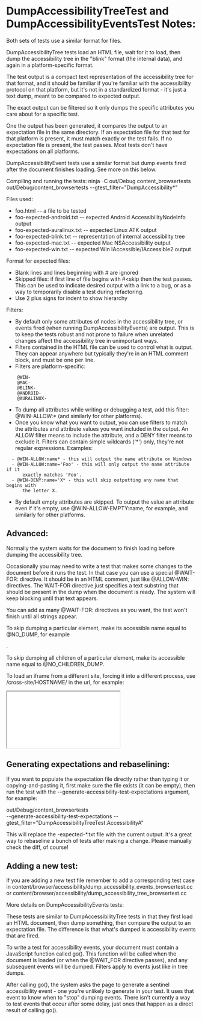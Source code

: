 # DumpAccessibilityTreeTest and DumpAccessibilityEventsTest Notes:

Both sets of tests use a similar format for files.

DumpAccessibilityTree tests load an HTML file, wait for it to load, then
dump the accessibility tree in the "blink" format (the internal data),
and again in a platform-specific format.

The test output is a compact text representation of the accessibility tree
for that format, and it should be familiar if you're familiar with the
accessibility protocol on that platform, but it's not in a standardized
format - it's just a text dump, meant to be compared to expected output.

The exact output can be filtered so it only dumps the specific attributes
you care about for a specific test.

One the output has been generated, it compares the output to an expectation
file in the same directory. If an expectation file for that test for that
platform is present, it must match exactly or the test fails. If no
expectation file is present, the test passes. Most tests don't have
expectations on all platforms.

DumpAccessibilityEvent tests use a similar format but dump events fired after
the document finishes loading. See more on this below.

Compiling and running the tests:
ninja -C out/Debug content_browsertests
out/Debug/content_browsertests --gtest_filter="DumpAccessibility*"

Files used:

* foo.html -- a file to be tested
* foo-expected-android.txt -- expected Android AccessibilityNodeInfo output
* foo-expected-auralinux.txt -- expected Linux ATK output
* foo-expected-blink.txt -- representation of internal accessibility tree
* foo-expected-mac.txt -- expected Mac NSAccessibility output
* foo-expected-win.txt -- expected Win IAccessible/IAccessible2 output

Format for expected files:

* Blank lines and lines beginning with # are ignored
* Skipped files: if first line of file begins with #<skip then the
  test passes. This can be used to indicate desired output with a link
  to a bug, or as a way to temporarily disable a test during refactoring.
* Use 2 plus signs for indent to show hierarchy

Filters:

* By default only some attributes of nodes in the accessibility tree, or
  events fired (when running DumpAccessibilityEvents) are output.
  This is to keep the tests robust and not prone to failure when unrelated
  changes affect the accessibility tree in unimportant ways.
* Filters contained in the HTML file can be used to control what is output.
  They can appear anywhere but typically they're in an HTML comment block,
  and must be one per line.
* Filters are platform-specific:
```
    @WIN-
    @MAC-
    @BLINK-
    @ANDROID-
    @AURALINUX-
```
* To dump all attributes while writing or debugging a test, add this filter:
    @WIN-ALLOW:*
  (and similarly for other platforms).
* Once you know what you want to output, you can use filters to match the
  attributes and attribute values you want included in the output. An
  ALLOW filter means to include the attribute, and a DENY filter means to
  exclude it. Filters can contain simple wildcards ('*') only, they're not
  regular expressions. Examples:
```
  - @WIN-ALLOW:name* - this will output the name attribute on Windows
  - @WIN-ALLOW:name='Foo' - this will only output the name attribute if it
      exactly matches 'Foo'.
  - @WIN-DENY:name='X* - this will skip outputting any name that begins with
      the letter X.
```
* By default empty attributes are skipped. To output the value an attribute
  even if it's empty, use @WIN-ALLOW-EMPTY:name, for example, and similarly
  for other platforms.

## Advanced:

Normally the system waits for the document to finish loading before dumping
the accessibility tree.

Occasionally you may need to write a test that makes some changes to the
document before it runs the test. In that case you can use a special
@WAIT-FOR: directive. It should be in an HTML comment, just like
@ALLOW-WIN: directives. The WAIT-FOR directive just specifies a text substring
that should be present in the dump when the document is ready. The system
will keep blocking until that text appears.

You can add as many @WAIT-FOR: directives as you want, the test won't finish
until all strings appear.

To skip dumping a particular element, make its accessible name equal to
@NO_DUMP, for example <div aria-label="@NO_DUMP"></div>.

To skip dumping all children of a particular element, make its accessible
name equal to @NO_CHILDREN_DUMP.

To load an iframe from a different site, forcing it into a different process,
use /cross-site/HOSTNAME/ in the url, for example:
  <iframe src="cross-site/1.com/accessibility/html/frame.html"></iframe>

## Generating expectations and rebaselining:

If you want to populate the expectation file directly rather than typing it
or copying-and-pasting it, first make sure the file exists (it can be empty),
then run the test with the --generate-accessibility-test-expectations
argument, for example:

  out/Debug/content_browsertests \
    --generate-accessibility-test-expectations
    --gtest_filter="DumpAccessibilityTreeTest.AccessibilityA"

This will replace the -expected-*.txt file with the current output. It's
a great way to rebaseline a bunch of tests after making a change. Please
manually check the diff, of course!

## Adding a new test:

If you are adding a new test file remember to add a corresponding test case in
content/browser/accessibility/dump_accessibility_events_browsertest.cc
or
content/browser/accessibility/dump_accessibility_tree_browsertest.cc

More details on DumpAccessibilityEvents tests:

These tests are similar to DumpAccessibilityTree tests in that they first
load an HTML document, then dump something, then compare the output to
an expectation file. The difference is that what's dumped is accessibility
events that are fired.

To write a test for accessibility events, your document must contain a
JavaScript function called go(). This function will be called when the document
is loaded (or when the @WAIT_FOR directive passes), and any subsequent
events will be dumped. Filters apply to events just like in tree dumps.

After calling go(), the system asks the page to generate a sentinel
accessibility event - one you're unlikely to generate in your test. It uses
that event to know when to "stop" dumping events. There isn't currently a
way to test events that occur after some delay, just ones that happen as
a direct result of calling go().
